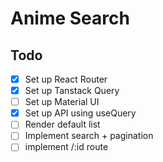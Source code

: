 # Anime Search

## Todo

- [x] Set up React Router
- [x] Set up Tanstack Query
- [ ] Set up Material UI
- [x] Set up API using useQuery
- [ ] Render default list
- [ ] Implement search + pagination
- [ ] implement /:id route
